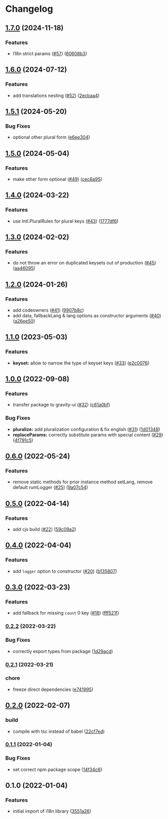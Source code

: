 # Changelog

## [1.7.0](https://github.com/gravity-ui/i18n/compare/v1.6.0...v1.7.0) (2024-11-18)


### Features

* I18n strict params ([#57](https://github.com/gravity-ui/i18n/issues/57)) ([60608b3](https://github.com/gravity-ui/i18n/commit/60608b3dbc6cf4bb071a88d0fd78e81e136f0751))

## [1.6.0](https://github.com/gravity-ui/i18n/compare/v1.5.1...v1.6.0) (2024-07-12)


### Features

* add translations nesting ([#52](https://github.com/gravity-ui/i18n/issues/52)) ([2ecbaa4](https://github.com/gravity-ui/i18n/commit/2ecbaa4e3783efff36e84e2e3de28ee08eddb3ac))

## [1.5.1](https://github.com/gravity-ui/i18n/compare/v1.5.0...v1.5.1) (2024-05-20)


### Bug Fixes

* optional other plural form ([e6ee304](https://github.com/gravity-ui/i18n/commit/e6ee30469c25f6d64b53ad4df32d14265f2f3a62))

## [1.5.0](https://github.com/gravity-ui/i18n/compare/v1.4.0...v1.5.0) (2024-05-04)


### Features

* make other form optional ([#49](https://github.com/gravity-ui/i18n/issues/49)) ([cec6a95](https://github.com/gravity-ui/i18n/commit/cec6a9552359783afa61c836738cee38d552ac03))

## [1.4.0](https://github.com/gravity-ui/i18n/compare/v1.3.0...v1.4.0) (2024-03-22)


### Features

* use Intl.PluralRules for plural keys ([#43](https://github.com/gravity-ui/i18n/issues/43)) ([1777df6](https://github.com/gravity-ui/i18n/commit/1777df667eef9c6d10ed1170375b6b547ac68da8))

## [1.3.0](https://github.com/gravity-ui/i18n/compare/v1.2.0...v1.3.0) (2024-02-02)


### Features

* do not throw an error on duplicated keysets out of production ([#45](https://github.com/gravity-ui/i18n/issues/45)) ([aa46095](https://github.com/gravity-ui/i18n/commit/aa4609583a7a5d7215347b6f0d84b31e9f0bb1a7))

## [1.2.0](https://github.com/gravity-ui/i18n/compare/v1.1.0...v1.2.0) (2024-01-26)


### Features

* add codeowners ([#41](https://github.com/gravity-ui/i18n/issues/41)) ([9907b8c](https://github.com/gravity-ui/i18n/commit/9907b8c82769447cabce152473f9f2534c162ed6))
* add data, fallbackLang & lang options as constructor arguments ([#40](https://github.com/gravity-ui/i18n/issues/40)) ([a26ee50](https://github.com/gravity-ui/i18n/commit/a26ee507db1d87162ae4486ef99f54db9749be5c))

## [1.1.0](https://github.com/gravity-ui/i18n/compare/v1.0.0...v1.1.0) (2023-05-03)


### Features

* **keyset:** allow to narrow the type of keyset keys ([#33](https://github.com/gravity-ui/i18n/issues/33)) ([e2c0076](https://github.com/gravity-ui/i18n/commit/e2c00765acc400b25e06ea05ed3a0f895adb92b7))

## [1.0.0](https://github.com/gravity-ui/i18n/compare/v0.6.0...v1.0.0) (2022-09-08)


### Features

* transfer package to gravity-ui ([#32](https://github.com/gravity-ui/i18n/issues/32)) ([c61a0bf](https://github.com/gravity-ui/i18n/commit/c61a0bfe17139431b4948cc7cbd67fd667830e33))


### Bug Fixes

* **pluralize:** add pluralization configuration & fix english ([#31](https://github.com/gravity-ui/i18n/issues/31)) ([1d01348](https://github.com/gravity-ui/i18n/commit/1d013481a81f0e57ca23929b3c369843fecca73b))
* **replaceParams:** correctly substitute params with special content ([#29](https://github.com/gravity-ui/i18n/issues/29)) ([4f791c5](https://github.com/gravity-ui/i18n/commit/4f791c56822dc9d1645cbe852738056412d5d0e6))

## [0.6.0](https://github.com/yandex-cloud/i18n/compare/v0.5.0...v0.6.0) (2022-05-24)


### Features

* remove static methods for prior instance method setLang, remove default rumLogger ([#25](https://github.com/yandex-cloud/i18n/issues/25)) ([9a07c54](https://github.com/yandex-cloud/i18n/commit/9a07c5465fc8ddd6a0cfa833a07582e90776d75b))

## [0.5.0](https://www.github.com/yandex-cloud/i18n/compare/v0.4.0...v0.5.0) (2022-04-14)


### Features

* add cjs build ([#22](https://www.github.com/yandex-cloud/i18n/issues/22)) ([59c09a2](https://www.github.com/yandex-cloud/i18n/commit/59c09a272e9537a2bd1a269a19a3b8a8d71c8031))

## [0.4.0](https://www.github.com/yandex-cloud/i18n/compare/v0.3.0...v0.4.0) (2022-04-04)


### Features

* add `logger` option to constructor ([#20](https://www.github.com/yandex-cloud/i18n/issues/20)) ([b135807](https://www.github.com/yandex-cloud/i18n/commit/b1358071a215b85c9e34d611a84b184d85511bfc))

## [0.3.0](https://www.github.com/yandex-cloud/i18n/compare/v0.2.2...v0.3.0) (2022-03-23)


### Features

* add fallback for missing `count` 0 key ([#18](https://www.github.com/yandex-cloud/i18n/issues/18)) ([fff521f](https://www.github.com/yandex-cloud/i18n/commit/fff521f7228693af1f1a94b6c279b2234b63138e))

### [0.2.2](https://www.github.com/yandex-cloud/i18n/compare/v0.2.1...v0.2.2) (2022-03-22)


### Bug Fixes

* correctly export types from package ([1d29acd](https://www.github.com/yandex-cloud/i18n/commit/1d29acd69f339808c1246074bcddadb9c63d4215))

### [0.2.1](https://www.github.com/yandex-cloud/i18n/compare/v0.2.0...v0.2.1) (2022-03-21)


### chore

* freeze direct dependencies ([e741995](https://www.github.com/yandex-cloud/i18n/commit/e7419950840a85b7c23d53464903a6589829b052))

## [0.2.0](https://www.github.com/yandex-cloud/i18n/compare/v0.1.1...v0.2.0) (2022-02-07)


### build

* compile with tsc instead of babel ([22cf7ed](https://www.github.com/yandex-cloud/i18n/commit/22cf7ededf4be276259f5177b45333a23602b6f6))

### [0.1.1](https://www.github.com/yandex-cloud/i18n/compare/v0.1.0...v0.1.1) (2022-01-04)


### Bug Fixes

* set correct npm package scope ([14f34c6](https://www.github.com/yandex-cloud/i18n/commit/14f34c6a1d0fb59d32271463f9f5d54b9b0ab78b))

## 0.1.0 (2022-01-04)


### Features

* initial import of i18n library ([3551a26](https://www.github.com/yandex-cloud/i18n/commit/3551a26f402cfe5dc9ca270a3f950307ca5f57fb))
